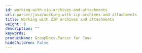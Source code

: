 ```yaml
---
id: working-with-zip-archives-and-attachments
url: parser/java/working-with-zip-archives-and-attachments
title: Working with ZIP archives and attachments
weight: 9
description: ""
keywords: 
productName: GroupDocs.Parser for Java
hideChildren: False
---
```

